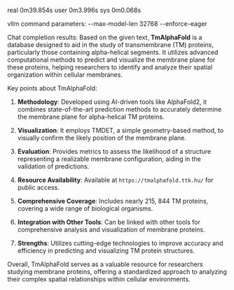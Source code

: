 real    0m39.854s
user    0m3.996s
sys     0m0.068s

vllm command parameters: --max-model-len 32768 --enforce-eager



Chat completion results:
Based on the given text, **TmAlphaFold** is a database designed to aid in the study of transmembrane (TM) proteins, particularly those containing alpha-helical segments. It utilizes advanced computational methods to predict and visualize the membrane plane for these proteins, helping researchers to identify and analyze their spatial organization within cellular membranes.

Key points about TmAlphaFold:

1. **Methodology**: Developed using AI-driven tools like AlphaFold2, it combines state-of-the-art prediction methods to accurately determine the membrane plane for alpha-helical TM proteins.

2. **Visualization**: It employs TMDET, a simple geometry-based method, to visually confirm the likely position of the membrane plane.

3. **Evaluation**: Provides metrics to assess the likelihood of a structure representing a realizable membrane configuration, aiding in the validation of predictions.

4. **Resource Availability**: Available at `https://tmalphafold.ttk.hu/` for public access.

5. **Comprehensive Coverage**: Includes nearly 215, 844 TM proteins, covering a wide range of biological organisms.

6. **Integration with Other Tools**: Can be linked with other tools for comprehensive analysis and visualization of membrane proteins.

7. **Strengths**: Utilizes cutting-edge technologies to improve accuracy and efficiency in predicting and visualizing TM protein structures.

Overall, TmAlphaFold serves as a valuable resource for researchers studying membrane proteins, offering a standardized approach to analyzing their complex spatial relationships within cellular environments.
